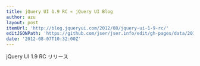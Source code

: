 ```yaml
---
title: jQuery UI 1.9 RC « jQuery UI Blog
author: azu
layout: post
itemUrl: 'http://blog.jqueryui.com/2012/08/jquery-ui-1-9-rc/'
editJSONPath: 'https://github.com/jser/jser.info/edit/gh-pages/data/2012/08/index.json'
date: '2012-08-07T10:32:00Z'
---
```

jQuery UI 1.9 RC リリース
